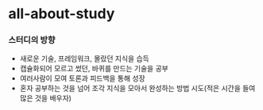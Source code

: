 # all-about-study

### 스터디의 방향

- 새로운 기술, 프레임워크, 몰랐던 지식을 습득
- 캡슐화되어 모르고 썼던, 바퀴를 만드는 기술을 공부
- 여러사람이 모여 토론과 피드백을 통해 성장
- 혼자 공부하는 것을 넘어 조각 지식을 모아서 완성하는 방법 시도(적은 시간을 들여 많은 것을 배우자)
